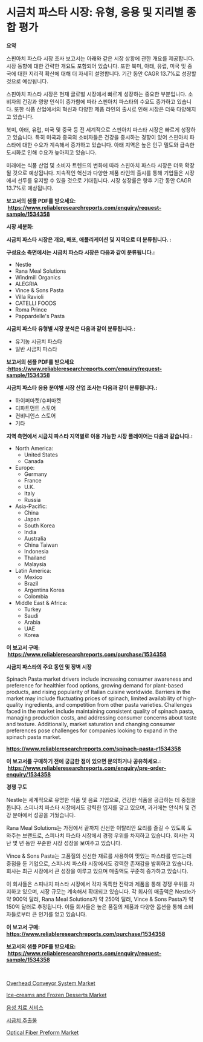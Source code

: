 <p><h1>시금치 파스타 시장: 유형, 응용 및 지리별 종합 평가</h1></p><p><strong>요약</strong></p>
<p><p>스핀아치 파스타 시장 조사 보고서는 아래와 같은 시장 상황에 관한 개요를 제공합니다. 시장 동향에 대한 간략한 개요도 포함되어 있습니다. 또한 북미, 아태, 유럽, 미국 및 중국에 대한 지리적 확산에 대해 더 자세히 설명합니다. 기간 동안 CAGR 13.7%로 성장할 것으로 예상됩니다.</p><p>스핀아치 파스타 시장은 현재 글로벌 시장에서 빠르게 성장하는 중요한 부분입니다. 소비자의 건강과 영양 인식이 증가함에 따라 스핀아치 파스타의 수요도 증가하고 있습니다. 또한 식품 산업에서의 혁신과 다양한 제품 라인의 출시로 인해 시장은 더욱 다양해지고 있습니다.</p><p>북미, 아태, 유럽, 미국 및 중국 등 전 세계적으로 스핀아치 파스타 시장은 빠르게 성장하고 있습니다. 특히 미국과 중국의 소비자들은 건강을 중시하는 경향이 있어 스핀아치 파스타에 대한 수요가 계속해서 증가하고 있습니다. 아태 지역은 높은 인구 밀도와 급속한 도시화로 인해 수요가 높아지고 있습니다.</p><p>미래에는 식품 산업 및 소비자 트렌드의 변화에 따라 스핀아치 파스타 시장은 더욱 확장될 것으로 예상됩니다. 지속적인 혁신과 다양한 제품 라인의 출시를 통해 기업들은 시장에서 선두를 유지할 수 있을 것으로 기대됩니다.  시장 성장률은 향후 기간 동안 CAGR 13.7%로 예상됩니다.</p></p>
<p><strong>보고서의 샘플 PDF를 받으세요: &nbsp;<a href="https://www.reliableresearchreports.com/enquiry/request-sample/1534358">https://www.reliableresearchreports.com/enquiry/request-sample/1534358</a></strong></p>
<p><strong>시장 세분화:</strong></p>
<p><strong> 시금치 파스타 시장은 개요, 배포, 애플리케이션 및 지역으로 더 분류됩니다. :</strong></p>
<p><strong>구성요소 측면에서는 시금치 파스타 시장은 다음과 같이 분류됩니다.:</strong></p>
<p><ul><li>Nestle</li><li>Rana Meal Solutions</li><li>Windmill Organics</li><li>ALEGRIA</li><li>Vince & Sons Pasta</li><li>Villa Ravioli</li><li>CATELLI FOODS</li><li>Roma Prince</li><li>Pappardelle's Pasta</li></ul></p>
<p><strong> 시금치 파스타 유형별 시장 분석은 다음과 같이 분류됩니다.:</strong></p>
<p><ul><li>유기농 시금치 파스타</li><li>일반 시금치 파스타</li></ul></p>
<p><strong>보고서의 샘플 PDF를 받으세요 :<a href="https://www.reliableresearchreports.com/enquiry/request-sample/1534358">https://www.reliableresearchreports.com/enquiry/request-sample/1534358</a></strong></p>
<p><strong> 시금치 파스타 응용 분야별 시장 산업 조사는 다음과 같이 분류됩니다.:</strong></p>
<p><ul><li>하이퍼마켓/슈퍼마켓</li><li>디파트먼트 스토어</li><li>컨비니언스 스토어</li><li>기타</li></ul></p>
<p><strong>지역 측면에서 시금치 파스타 지역별로 이용 가능한 시장 플레이어는 다음과 같습니다.:</strong></p>
<p><ul>
    <li>
        North America:
        <ul>
            <li>United States</li>
            <li>Canada</li>
        </ul>
    </li>
    <li>
        Europe:
        <ul>
            <li>Germany</li>
            <li>France</li>
            <li>U.K.</li>
            <li>Italy</li>
            <li>Russia</li>
        </ul>
    </li>
    <li>
        Asia-Pacific:
        <ul>
            <li>China</li>
            <li>Japan</li>
            <li>South Korea</li>
            <li>India</li>
            <li>Australia</li>
            <li>China Taiwan</li>
            <li>Indonesia</li>
            <li>Thailand</li>
            <li>Malaysia</li>
        </ul>
    </li>
    <li>
        Latin America:
        <ul>
            <li>Mexico</li>
            <li>Brazil</li>
            <li>Argentina Korea</li>
            <li>Colombia</li>
        </ul>
    </li>
    <li>
        Middle East & Africa:
        <ul>
            <li>Turkey</li>
            <li>Saudi</li>
            <li>Arabia</li>
            <li>UAE</li>
            <li>Korea</li>
        </ul>
    </li>
    </ul></p>
<p><strong>이 보고서 구매: &nbsp;<a href="https://www.reliableresearchreports.com/purchase/1534358">https://www.reliableresearchreports.com/purchase/1534358</a></strong></p>
<p><strong>시금치 파스타의 주요 동인 및 장벽 시장</strong></p>
<p><p>Spinach Pasta market drivers include increasing consumer awareness and preference for healthier food options, growing demand for plant-based products, and rising popularity of Italian cuisine worldwide. Barriers in the market may include fluctuating prices of spinach, limited availability of high-quality ingredients, and competition from other pasta varieties. Challenges faced in the market include maintaining consistent quality of spinach pasta, managing production costs, and addressing consumer concerns about taste and texture. Additionally, market saturation and changing consumer preferences pose challenges for companies looking to expand in the spinach pasta market.</p></p>
<p><strong><a href="https://www.reliableresearchreports.com/spinach-pasta-r1534358">https://www.reliableresearchreports.com/spinach-pasta-r1534358</a></strong></p>
<p><strong>이 보고서를 구매하기 전에 궁금한 점이 있으면 문의하거나 공유하세요.: &nbsp;<a href="https://www.reliableresearchreports.com/enquiry/pre-order-enquiry/1534358">https://www.reliableresearchreports.com/enquiry/pre-order-enquiry/1534358</a></strong></p>
<p><strong>경쟁 구도</strong></p>
<p><p>Nestle는 세계적으로 유명한 식품 및 음료 기업으로, 건강한 식품을 공급하는 데 중점을 둡니다. 스피나치 파스타 시장에서도 강력한 입지를 갖고 있으며, 과거에는 안식처 및 건강 분야에서 성공을 거뒀습니다. </p><p>Rana Meal Solutions는 가정에서 끝까지 신선한 이탈리안 요리를 즐길 수 있도록 도와주는 브랜드로, 스피나치 파스타 시장에서 경쟁 우위를 차지하고 있습니다. 회사는 지난 몇 년 동안 꾸준한 시장 성장을 보여주고 있습니다.</p><p>Vince & Sons Pasta는 고품질의 신선한 재료를 사용하여 맛있는 파스타를 만드는데 중점을 둔 기업으로, 스피나치 파스타 시장에서도 강력한 존재감을 발휘하고 있습니다. 회사는 최근 시장에서 큰 성장을 이루고 있으며 매출액도 꾸준히 증가하고 있습니다.</p><p>이 회사들은 스피나치 파스타 시장에서 각자 독특한 전략과 제품을 통해 경쟁 우위를 차지하고 있으며, 시장 규모는 계속해서 확대되고 있습니다. 각 회사의 매출액은 Nestle가 약 900억 달러, Rana Meal Solutions가 약 250억 달러, Vince & Sons Pasta가 약 150억 달러로 추정됩니다. 이들 회사들은 높은 품질의 제품과 다양한 옵션을 통해 소비자들로부터 큰 인기를 얻고 있습니다.</p></p>
<p><strong>이 보고서 구매: &nbsp; <a href="https://www.reliableresearchreports.com/purchase/1534358">https://www.reliableresearchreports.com/purchase/1534358</a></strong></p>
<p><strong>보고서의 샘플 PDF를 받으세요: &nbsp;<a href="https://www.reliableresearchreports.com/enquiry/request-sample/1534358">https://www.reliableresearchreports.com/enquiry/request-sample/1534358</a></strong><strong></strong></p>
<p>&nbsp;</p>
<p><p><a href="https://view.publitas.com/reportprime-1/overhead-conveyor-system-market-research-report-reveals-the-latest-trends-and-opportunities-of-this-market-for-period-from-2024-2031/">Overhead Conveyor System Market</a></p><p><a href="https://github.com/yoshih12/Market-Research-Report-List-2/blob/main/ice-creams-and-frozen-desserts-market.md">Ice-creams and Frozen Desserts Market</a></p><p><a href="https://github.com/nuekbpymrrz5/Market-Research-Report-List-1/blob/main/110339718073.md">음성 치료 서비스</a></p><p><a href="https://github.com/BrettWeberrt8767765/Market-Research-Report-List-1/blob/main/587888418074.md">시금치 추출물</a></p><p><a href="https://issuu.com/reportprime-2/docs/optical-fiber-preform-market-size-2030.pptx">Optical Fiber Preform Market</a></p></p>